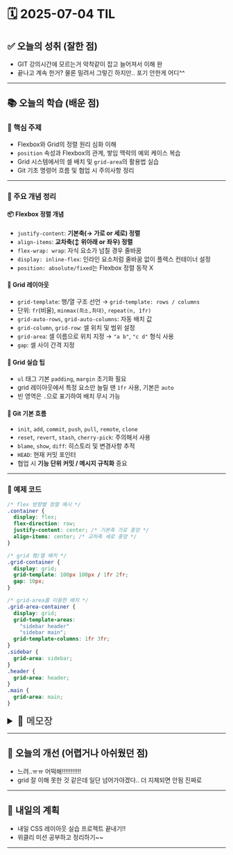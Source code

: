 # 🗓️ 2025-07-04 TIL

## ✅ 오늘의 성취 (잘한 점)

- GIT 강의시간에 모르는거 악착같이 잡고 늘어져서 이해 완
- 끝나고 계속 한거? 물론 밀려서 그렇긴 하지만.. 포기 안한게 어디^^

---

## 📚 오늘의 학습 (배운 점)

### 🔹 핵심 주제

- Flexbox와 Grid의 정렬 원리 심화 이해
- `position` 속성과 Flexbox의 관계, 쌓임 맥락의 예외 케이스 복습
- Grid 시스템에서의 셀 배치 및 `grid-area`의 활용법 실습
- Git 기초 명령어 흐름 및 협업 시 주의사항 정리

---

### 🔹 주요 개념 정리

#### 📦 Flexbox 정렬 개념

- `justify-content`: **기본축(→ 가로 or 세로) 정렬**
- `align-items`: **교차축(↕️ 위아래 or 좌우) 정렬**
- `flex-wrap: wrap`: 자식 요소가 넘칠 경우 줄바꿈
- `display: inline-flex`: 인라인 요소처럼 줄바꿈 없이 플렉스 컨테이너 설정
- `position: absolute/fixed`는 Flexbox 정렬 동작 X

#### 🧱 Grid 레이아웃

- `grid-template`: 행/열 구조 선언 → `grid-template: rows / columns`
- 단위: `fr`(비율), `minmax(최소,최대)`, `repeat(n, 1fr)`
- `grid-auto-rows`, `grid-auto-columns`: 자동 배치 값
- `grid-column`, `grid-row`: 셀 위치 및 범위 설정
- `grid-area`: 셀 이름으로 위치 지정 → `"a b"`, `"c d"` 형식 사용
- `gap`: 셀 사이 간격 지정

#### 🧩 Grid 실습 팁

- `ul` 태그 기본 `padding`, `margin` 초기화 필요
- grid 레이아웃에서 특정 요소만 늘릴 땐 `1fr` 사용, 기본은 `auto`
- 빈 영역은 `.`으로 표기하여 배치 무시 가능

#### 🐙 Git 기본 흐름

- `init`, `add`, `commit`, `push`, `pull`, `remote`, `clone`
- `reset`, `revert`, `stash`, `cherry-pick`: 주의해서 사용
- `blame`, `show`, `diff`: 히스토리 및 변경사항 추적
- `HEAD`: 현재 커밋 포인터
- 협업 시 **기능 단위 커밋 / 메시지 규칙화** 중요

---

### 🔹 예제 코드

```css
/* flex 방향별 정렬 예시 */
.container {
  display: flex;
  flex-direction: row;
  justify-content: center; /* 기본축 가로 중앙 */
  align-items: center; /* 교차축 세로 중앙 */
}

/* grid 행/열 배치 */
.grid-container {
  display: grid;
  grid-template: 100px 100px / 1fr 2fr;
  gap: 10px;
}

/* grid-area를 이용한 배치 */
.grid-area-container {
  display: grid;
  grid-template-areas:
    "sidebar header"
    "sidebar main";
  grid-template-columns: 1fr 3fr;
}
.sidebar {
  grid-area: sidebar;
}
.header {
  grid-area: header;
}
.main {
  grid-area: main;
}
```

<details>
<summary style="font-size:22px"> 📓 메모장 </summary>

### ✅ 다시한번 확인할 flex

- `justify-content`: **기본축 정렬 (기본형: flex-start)**

  - `center`

    - `row`일 땐 **가로(x)** 중앙
    - `column`일 땐 **세로(y)** 중앙

- `align-items`: **교차축 정렬 (기본형: stretch)**

  - `center`

    - `row`일 땐 **세로(y)** 중앙
    - `column`일 땐 **가로(x)** 중앙

- `flex-wrap: wrap`
  → 줄어들지 않고 다음 축으로 넘기기

---

### ✅ 인라인 안에서 flexbox 만들기

- `display: inline-flex;`
  → 인라인 요소처럼 줄바꿈 없이 배치
  → 플렉스박스를 만들되 이 전체를 `display: inline`처럼 다룸!

---

### ✅ flexbox 안에서 position 사용

- `position: static`, `relative`, `sticky`: ✅ 플렉스 동작 적용됨
- `position: absolute`, `fixed`: ❌ 플렉스박스 동작 X
  → `flex-grow: 1;` 같은 것도 **안 됨!**

---

### ✅ grid 기초

- `display: grid;`

#### 🧩 grid-template

- `grid-template-columns: 1번째너비 2번째너비 3번째너비 …;`

- `grid-template-rows: 1번째높이 2번째높이 …;`

- 한 줄에 쓰는 방법:
  `grid-template: 1번째높이 2번째높이 … / 1번째너비 2번째너비 …;`

- `fr` 단위 → 비율로, 컨테이너 크기에 딱 맞게

- `minmax(최소값, 최대값)` → fr은 최대값에만 가능

- `repeat(6, 1fr)` → 1fr 6번 반복

#### 🔗 gap

- `gap:` 간격 지정

#### 🔄 grid-auto-rows / grid-auto-columns

- 요소 개수 많거나 유동적일 때
- `grid-auto-rows: 값1 값2 값3 ...;` → 순환하면서 적용됨

#### 📐 grid-row / grid-column

- 원하는 셀 위치 및 크기 설정

```css
grid-row: 3 / 4; /* 3번 줄 ~ 4번 줄 */
grid-column: 2 / span 1; /* 2번 줄부터 1칸 차지 */
```

#### 🧩 grid-area

- 이름으로 배치 가능

```css
/* 요소에 */
grid-area: r;

/* 부모에 */
grid-template-areas:
  "r g"
  "r b";
```

- 빈 칸은 `"."` 로 처리
  → `“a .”`처럼

---

### 💡 실습 팁

- area 채우는 방식: **빈 곳 다 차지하는 애들 꼭 써줘야 함!**

  - 예: `“a c”`, `“b b”`

- `ul`에 알 수 없는 여백?

  - `ul` 기본적으로 padding 있음
  - `list-style: none;` 해도 `margin`은 남음
  - `margin: 0;`도 꼭 해줘야 함

- grid에서 하나만 늘리고 나머지는 위치 유지

  - `grid: auto;` → 내용 크기만큼 차지 (`grow: 0`)
  - `grid: 1fr;` → 가능한 한 넓게 차지 (`grow: 1`)

---

### 🐙 GIT 강의

#### 기본 흐름

```bash
# 로컬에서 시작
git init
git remote add origin <URL>
git add .
git config --global user.name/email
git commit -m "메시지"
git push origin 브랜치명

# 깃허브에서 clone으로 시작
git clone <URL>
cd 폴더
git add .
git config ...
```

#### 기타 명령어

- `git diff 이전커밋 최근커밋` → 차이 확인
- `git reset --hard` → 강제 초기화 (주의!)
- `HEAD` → 특정 커밋을 가리키는 포인터
- `git push --set-upstream origin 브랜치명` → 브랜치 연결
- `git pull origin 브랜치명` → 원격 브랜치로부터 병합

#### 협업 팁

- 현업에서는 `fetch`, `diff`로 남 작업 안 봄
  → `git blame 파일명`으로 **작성자 확인 가능**
- `git show 커밋ID` → 커밋 상세 보기

#### 되돌리기 비교

- `revert`: 새로운 커밋으로 롤백 (✅ 기록 남음)
- `reset`: 그냥 되돌림 (❌ 협업 중 비추천)
- `stash`: 임시저장 (ex. 브랜치 옮길 때)
- `cherry-pick`: 특정 커밋만 골라오기

→ **stash / reset / cherry-pick은 협업 시 지양**

---

### 🤔 QnA

> Q. 커밋은 자잘하게? 뭉텅이로?
> A. **기능 단위 or 날짜 단위로!**
> → 자잘하게 하면 롤백/수정이 유리. 다만 **프로젝트 별 커밋 관리 따로 필요**

> Q. 깃크라켄 현업에서 많이 써요?
> A. 많이 쓰는 팀도 있으나, CLI 위주인 팀도 많음. 개인 생산성 툴로 유용!

---

### ✍ 예시 커밋 메시지

```bash
[update] signup.tsx > 회원가입 파일 수정
```

</details>

---

## 🧠 오늘의 개선 (어렵거나 아쉬웠던 점)

- 느려..ㅠㅠ 어떡해!!!!!!!!!!!
- grid 잘 이해 못한 것 같은데 일단 넘어가야겠다.. 더 지체되면 안됨 진짜로

---

## 🚀 내일의 계획

- 내일 CSS 레이아웃 실습 프로젝트 끝내기!!
- 위클리 미션 공부하고 정리하기~~

---
